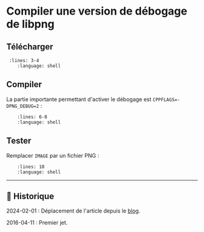 # Compiler une version de débogage de libpng

## Télécharger

```{literalinclude} snippets/libpng-compiler-une-version-de-debogage.sh
 :lines: 3-4
    :language: shell
```

## Compiler

La partie importante permettant d'activer le débogage est `CPPFLAGS=-DPNG_DEBUG=2` :

```{literalinclude} snippets/libpng-compiler-une-version-de-debogage.sh
    :lines: 6-8
    :language: shell
```

## Tester

Remplacer `IMAGE` par un fichier PNG :

```{literalinclude} snippets/libpng-compiler-une-version-de-debogage.sh
    :lines: 10
    :language: shell
```

---

## 📜 Historique

2024-02-01
: Déplacement de l'article depuis le [blog](https://www.tiger-222.fr/?d=2016/04/11/13/42/33-libpng-compiler-une-version-de-debogage).

2016-04-11
: Premier jet.
